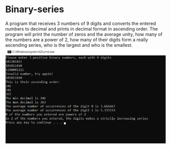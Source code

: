 # Binary-series
A program that receives 3 numbers of 9 digits and converts the entered numbers to decimal and prints in decimal format in ascending order. The program will print the number of zeros and the average unity, how many of the numbers are a power of 2, how many of their digits form a really ascending series, who is the largest and who is the smallest.
![such as running](https://github.com/NavaSasson/Binary-series/blob/main/such%20as%20running.png)
